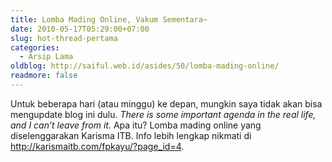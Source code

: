 ```yaml
---
title: Lomba Mading Online, Vakum Sementara~
date: 2010-05-17T05:29:00+07:00
slug: hot-thread-pertama
categories:
  - Arsip Lama
oldblog: http://saiful.web.id/asides/50/lomba-mading-online/
readmore: false
---
```


Untuk beberapa hari (atau minggu) ke depan, mungkin saya tidak akan bisa mengupdate blog ini dulu. _There is some important agenda in the real life, and I can’t leave from it._ Apa itu? Lomba mading online yang diselenggarakan Karisma ITB. Info lebih lengkap nikmati di http://karismaitb.com/fpkayu/?page_id=4.

